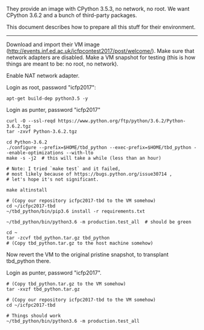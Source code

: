 They provide an image with CPython 3.5.3, no network, no root.
We want CPython 3.6.2 and a bunch of third-party packages.

This document describes how to prepare all this stuff for their environment.

------------

Download and import their VM image (http://events.inf.ed.ac.uk/icfpcontest2017/post/welcome/).
Make sure that network adapters are disabled.
Make a VM snapshot for testing (this is how things are meant to be: no root, no network).

Enable NAT network adapter.

Login as root, password "icfp2017":

```
apt-get build-dep python3.5 -y
```

Login as punter, password "icfp2017"

```
curl -O --ssl-reqd https://www.python.org/ftp/python/3.6.2/Python-3.6.2.tgz
tar -zxvf Python-3.6.2.tgz

cd Python-3.6.2
./configure --prefix=$HOME/tbd_python --exec-prefix=$HOME/tbd_python --enable-optimizations --with-lto
make -s -j2  # this will take a while (less than an hour)

# Note: I tried `make test` and it failed,
# most likely because of https://bugs.python.org/issue30714 ,
# let's hope it's not significant.

make altinstall
```

```
# (Copy our repository icfpc2017-tbd to the VM somehow)
cd ~/icfpc2017-tbd
~/tbd_python/bin/pip3.6 install -r requirements.txt

~/tbd_python/bin/python3.6 -m production.test_all  # should be green
```

```
cd ~
tar -zcvf tbd_python.tar.gz tbd_python
# (Copy tbd_python.tar.gz to the host machine somehow)
```

Now revert the VM to the original pristine snapshot, to transplant tbd_python there.

Login as punter, password "icfp2017".

```
# (Copy tbd_python.tar.gz to the VM somehow)
tar -xvzf tbd_python.tar.gz

# (Copy our repository icfpc2017-tbd to the VM somehow)
cd ~/icfpc2017-tbd

# Things should work
~/tbd_python/bin/python3.6 -m production.test_all
```
